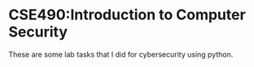 # CSE490:Introduction to Computer Security

These are some lab tasks that I did for cybersecurity using python.
